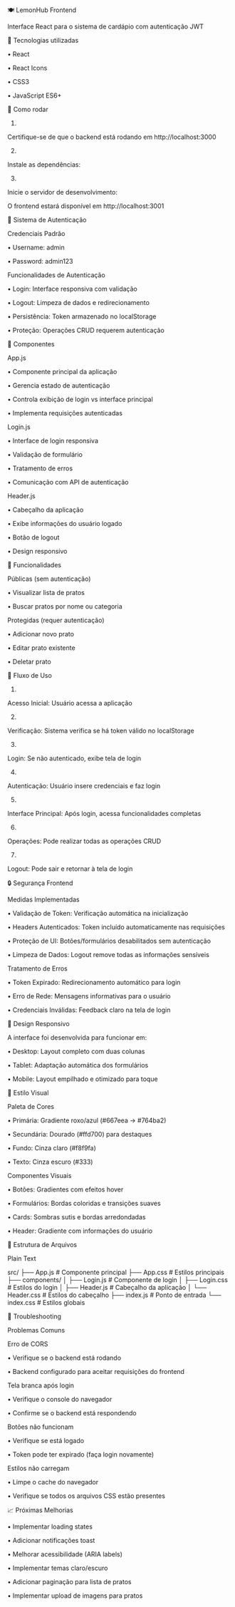 🍽️ LemonHub Frontend

Interface React para o sistema de cardápio com autenticação JWT





📌 Tecnologias utilizadas

•
React

•
React Icons

•
CSS3

•
JavaScript ES6+





🚀 Como rodar

1.
Certifique-se de que o backend está rodando em http://localhost:3000

2.
Instale as dependências:

3.
Inicie o servidor de desenvolvimento:

O frontend estará disponível em http://localhost:3001





🔐 Sistema de Autenticação

Credenciais Padrão

•
Username: admin

•
Password: admin123

Funcionalidades de Autenticação

•
Login: Interface responsiva com validação

•
Logout: Limpeza de dados e redirecionamento

•
Persistência: Token armazenado no localStorage

•
Proteção: Operações CRUD requerem autenticação





🎨 Componentes

App.js

•
Componente principal da aplicação

•
Gerencia estado de autenticação

•
Controla exibição de login vs interface principal

•
Implementa requisições autenticadas

Login.js

•
Interface de login responsiva

•
Validação de formulário

•
Tratamento de erros

•
Comunicação com API de autenticação

Header.js

•
Cabeçalho da aplicação

•
Exibe informações do usuário logado

•
Botão de logout

•
Design responsivo





🔧 Funcionalidades

Públicas (sem autenticação)

•
Visualizar lista de pratos

•
Buscar pratos por nome ou categoria

Protegidas (requer autenticação)

•
Adicionar novo prato

•
Editar prato existente

•
Deletar prato





🎯 Fluxo de Uso

1.
Acesso Inicial: Usuário acessa a aplicação

2.
Verificação: Sistema verifica se há token válido no localStorage

3.
Login: Se não autenticado, exibe tela de login

4.
Autenticação: Usuário insere credenciais e faz login

5.
Interface Principal: Após login, acessa funcionalidades completas

6.
Operações: Pode realizar todas as operações CRUD

7.
Logout: Pode sair e retornar à tela de login





🔒 Segurança Frontend

Medidas Implementadas

•
Validação de Token: Verificação automática na inicialização

•
Headers Autenticados: Token incluído automaticamente nas requisições

•
Proteção de UI: Botões/formulários desabilitados sem autenticação

•
Limpeza de Dados: Logout remove todas as informações sensíveis

Tratamento de Erros

•
Token Expirado: Redirecionamento automático para login

•
Erro de Rede: Mensagens informativas para o usuário

•
Credenciais Inválidas: Feedback claro na tela de login





📱 Design Responsivo

A interface foi desenvolvida para funcionar em:

•
Desktop: Layout completo com duas colunas

•
Tablet: Adaptação automática dos formulários

•
Mobile: Layout empilhado e otimizado para toque





🎨 Estilo Visual

Paleta de Cores

•
Primária: Gradiente roxo/azul (#667eea → #764ba2)

•
Secundária: Dourado (#ffd700) para destaques

•
Fundo: Cinza claro (#f8f9fa)

•
Texto: Cinza escuro (#333)

Componentes Visuais

•
Botões: Gradientes com efeitos hover

•
Formulários: Bordas coloridas e transições suaves

•
Cards: Sombras sutis e bordas arredondadas

•
Header: Gradiente com informações do usuário





🔧 Estrutura de Arquivos

Plain Text


src/
├── App.js              # Componente principal
├── App.css             # Estilos principais
├── components/
│   ├── Login.js        # Componente de login
│   ├── Login.css       # Estilos do login
│   ├── Header.js       # Cabeçalho da aplicação
│   └── Header.css      # Estilos do cabeçalho
├── index.js            # Ponto de entrada
└── index.css           # Estilos globais






🚨 Troubleshooting

Problemas Comuns

Erro de CORS

•
Verifique se o backend está rodando

•
Backend configurado para aceitar requisições do frontend

Tela branca após login

•
Verifique o console do navegador

•
Confirme se o backend está respondendo

Botões não funcionam

•
Verifique se está logado

•
Token pode ter expirado (faça login novamente)

Estilos não carregam

•
Limpe o cache do navegador

•
Verifique se todos os arquivos CSS estão presentes





📈 Próximas Melhorias

•
Implementar loading states

•
Adicionar notificações toast

•
Melhorar acessibilidade (ARIA labels)

•
Implementar temas claro/escuro

•
Adicionar paginação para lista de pratos

•
Implementar upload de imagens para pratos

